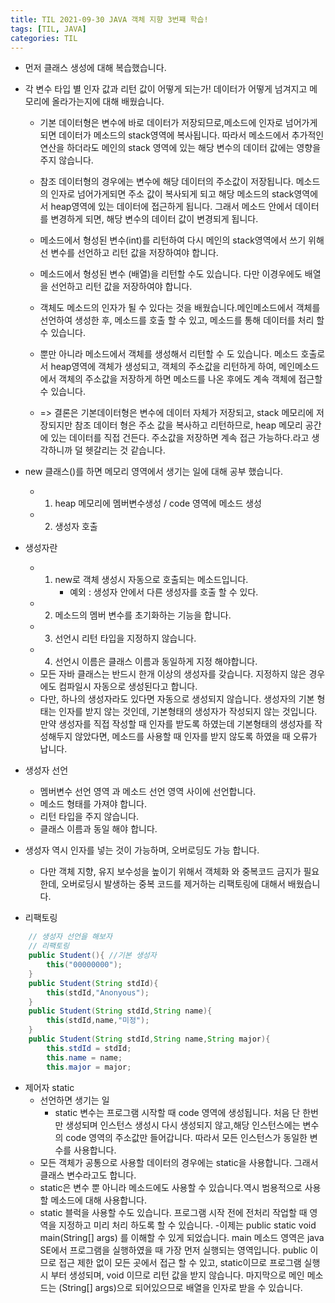 ```yaml
---
title: TIL 2021-09-30 JAVA 객체 지향 3번쨰 학습!
tags: [TIL, JAVA]
categories: TIL
---
```


- 먼저 클래스 생성에 대해 복습했습니다. 
- 각 변수 타입 별 인자 값과 리턴 값이 어떻게 되는가! 데이터가 어떻게 넘겨지고 메모리에 올라가는지에 대해 배웠습니다. 
    - 기본 데이터형은 변수에 바로 데이터가 저장되므로,메소드에 인자로 넘어가게되면 데이터가 메소드의 stack영역에 복사됩니다. 따라서 메소드에서 추가적인 연산을 하더라도 메인의 stack 영역에 있는 해당 변수의 데이터 값에는 영향을 주지 않습니다. 
    - 참조 데이터형의 경우에는 변수에 해당 데이터의 주소값이 저장됩니다. 메소드의 인자로 넘어가게되면 주소 값이 복사되게 되고 해당 메소드의 stack영역에서 heap영역에 있는 데이터에 접근하게 됩니다. 그래서 메소드 안에서 데이터를 변경하게 되면, 해당 변수의 데이터 값이 변경되게 됩니다. 
    - 메소드에서 형성된 변수(int)를 리턴하여 다시 메인의 stack영역에서 쓰기 위해선 변수를 선언하고 리턴 값을 저장하여야 합니다. 
    - 메소드에서 형성된 변수 (배열)을 리턴할 수도 있습니다. 다만 이경우에도 배열을 선언하고 리턴 값을 저장하여야 합니다. 
    - 객체도 메소드의 인자가 될 수 있다는 것을 배웠습니다.메인메소드에서 객체를 선언하여 생성한 후, 메소드를 호출 할 수 있고, 메소드를 통해 데이터를 처리 할 수 있습니다.
    - 뿐만 아니라 메소드에서 객체를 생성해서 리턴할 수 도 있습니다. 메소드 호출로서 heap영역에 객체가 생성되고, 객체의 주소값을 리턴하게 하여, 메인메소드에서 객체의 주소값을 저장하게 하면 메소드를 나온 후에도 계속 객체에 접근할 수 있습니다. 

    - => 결론은 기본데이터형은 변수에 데이터 자체가 저장되고, stack 메모리에 저장되지만 참조 데이터 형은 주소 값을 복사하고 리턴하므로, heap 메모리 공간에 있는 데이터를 직접 건든다. 주소값을 저장하면 계속 접근 가능하다.라고 생각하니까 덜 헷갈리는 것 같습니다. 


- new 클래스()를 하면 메모리 영역에서 생기는 일에 대해 공부 했습니다. 
    - 1. heap 메모리에 멤버변수생성 / code 영역에 메소드 생성 
    - 2. 생성자 호출 

- 생성자란
    - 1. new로 객체 생성시 자동으로 호출되는 메소드입니다.
            - 예외 : 생성자 안에서 다른 생성자를 호출 할 수 있다.
    - 2. 메소드의 멤버 변수를 초기화하는 기능을 합니다.
    - 3. 선언시 리턴 타입을 지정하지 않습니다.
    - 4. 선언시 이름은 클래스 이름과 동일하게 지정 해야합니다.
    - 모든 자바 클래스는 반드시 한개 이상의 생성자를 갖습니다. 지정하지 않은 경우에도 컴파일시 자동으로 생성된다고 합니다. 
    - 다만, 하나의 생성자라도 있다면 자동으로 생성되지 않습니다. 생성자의 기본 형태는 인자를 받지 않는 것인데, 기본형태의 생성자가 작성되지 않는 것입니다. 만약 생성자를 직접 작성할 때 인자를 받도록 하였는데 기본형태의 생성자를 작성해두지 않았다면, 메소드를 사용할 때 인자를 받지 않도록 하였을 때 오류가 납니다. 

- 생성자 선언 
    - 멤버변수 선언 영역 과 메소드 선언 영역 사이에 선언합니다.
    - 메소드 형태를 가져야 합니다.
    - 리턴 타입을 주지 않습니다.
    - 클래스 이름과 동일 해야 합니다.



- 생성자 역시 인자를 넣는 것이 가능하며, 오버로딩도 가능 합니다. 
    - 다만 객체 지향, 유지 보수성을 높이기 위해서 객체화 와 중복코드 금지가 필요 한데, 오버로딩시 발생하는 중복 코드를 제거하는 리팩토링에 대해서 배웠습니다.
- 리팩토링 
```java 
    // 생성자 선언을 해보자
    // 리팩토링
    public Student(){ //기본 생성자
        this("00000000");
    }
    public Student(String stdId){
        this(stdId,"Anonyous");
    }
    public Student(String stdId,String name){
        this(stdId,name,"미정");
    }
    public Student(String stdId,String name,String major){
        this.stdId = stdId;
        this.name = name;
        this.major = major;
```

-  제어자 static
    - 선언하면 생기는 일
        - static 변수는 프로그램 시작할 때 code 영역에 생성됩니다. 처음 단 한번만 생성되며 인스턴스 생성시 다시 생성되지 않고,해당 인스턴스에는 변수의 code 영역의 주소값만 들어갑니다. 따라서 모든 인스턴스가 동일한 변수를 사용합니다. 
    - 모든 객체가 공통으로 사용할 데이터의 경우에는 static을 사용합니다. 그래서 클래스 변수라고도 합니다. 
    - static은 변수 뿐 아니라 메소드에도 사용할 수 있습니다.역시 범용적으로 사용할 메소드에 대해 사용합니다. 
    - static 블럭을 사용할 수도 있습니다.  프로그램 시작 전에 전처리 작업할 때 영역을 지정하고 미리 처리 하도록 할 수 있습니다. 
-이제는 public static void main(String[] args) 를 이해할 수 있게 되었습니다. main 메소드 영역은 java SE에서 프로그램을 실행하였을 때 가장 먼저 실행되는 영역입니다. public 이므로 접근 제한 없이 모든 곳에서 접근 할 수 있고, static이므로 프로그램 실행시 부터 생성되며, void 이므로 리턴 값을 받지 않습니다. 마지막으로 메인 메소드는 (String[] args)으로 되어있으므로 배열을 인자로 받을 수 있습니다. 

